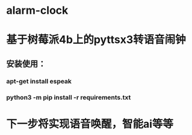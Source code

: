 # alarm-clock
# 基于树莓派4b上的pyttsx3转语音闹钟
## 安装使用：
### apt-get install espeak
### python3 -m pip install -r requirements.txt

# 下一步将实现语音唤醒，智能ai等等
